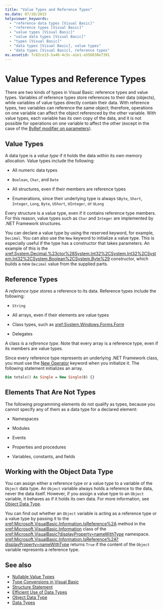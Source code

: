 ```yaml
---
title: "Value Types and Reference Types"
ms.date: 07/20/2015
helpviewer_keywords: 
  - "reference data types [Visual Basic]"
  - "reference types [Visual Basic]"
  - "value types [Visual Basic]"
  - "value data types [Visual Basic]"
  - "types [Visual Basic]"
  - "data types [Visual Basic], value types"
  - "data types [Visual Basic], reference types"
ms.assetid: fc82ce15-5a40-4c5c-a1e1-a556830e7391
---
```

# Value Types and Reference Types
There are two kinds of types in Visual Basic: reference types and value types. Variables of reference types store references to their data (objects), while variables of value types directly contain their data. With reference types, two variables can reference the same object; therefore, operations on one variable can affect the object referenced by the other variable. With value types, each variable has its own copy of the data, and it is not possible for operations on one variable to affect the other (except in the case of the [ByRef modifier on parameters](../../../language-reference/modifiers/byref.md)).
  
## Value Types  
 A data type is a *value type* if it holds the data within its own memory allocation. Value types include the following:  
  
- All numeric data types  
  
- `Boolean`, `Char`, and `Date`  
  
- All structures, even if their members are reference types  
  
- Enumerations, since their underlying type is always `SByte`, `Short`, `Integer`, `Long`, `Byte`, `UShort`, `UInteger`, or `ULong`  
  
 Every structure is a value type, even if it contains reference type members. For this reason, value types such as `Char` and `Integer` are implemented by .NET Framework structures.  
  
 You can declare a value type by using the reserved keyword, for example, `Decimal`. You can also use the `New` keyword to initialize a value type. This is especially useful if the type has a constructor that takes parameters. An example of this is the <xref:System.Decimal.%23ctor%28System.Int32%2CSystem.Int32%2CSystem.Int32%2CSystem.Boolean%2CSystem.Byte%29> constructor, which builds a new `Decimal` value from the supplied parts.  
  
## Reference Types  
 A *reference type* stores a reference to its data. Reference types include the following:  
  
- `String`  
  
- All arrays, even if their elements are value types  
  
- Class types, such as <xref:System.Windows.Forms.Form>  
  
- Delegates  
  
 A class is a *reference type*. Note that every array is a reference type, even if its members are value types.  
  
 Since every reference type represents an underlying .NET Framework class, you must use the [New Operator](../../../language-reference/operators/new-operator.md) keyword when you initialize it. The following statement initializes an array.  
  
```vb  
Dim totals() As Single = New Single(8) {}  
```  
  
## Elements That Are Not Types  
 The following programming elements do not qualify as types, because you cannot specify any of them as a data type for a declared element:  
  
- Namespaces  
  
- Modules  
  
- Events  
  
- Properties and procedures  
  
- Variables, constants, and fields  
  
## Working with the Object Data Type  
 You can assign either a reference type or a value type to a variable of the `Object` data type. An `Object` variable always holds a reference to the data, never the data itself. However, if you assign a value type to an `Object` variable, it behaves as if it holds its own data. For more information, see [Object Data Type](../../../language-reference/data-types/object-data-type.md).  
  
 You can find out whether an `Object` variable is acting as a reference type or a value type by passing it to the <xref:Microsoft.VisualBasic.Information.IsReference%2A> method in the <xref:Microsoft.VisualBasic.Information> class of the <xref:Microsoft.VisualBasic?displayProperty=nameWithType> namespace. <xref:Microsoft.VisualBasic.Information.IsReference%2A?displayProperty=nameWithType> returns `True` if the content of the `Object` variable represents a reference type.  
  
## See also

- [Nullable Value Types](nullable-value-types.md)
- [Type Conversions in Visual Basic](type-conversions.md)
- [Structure Statement](../../../language-reference/statements/structure-statement.md)
- [Efficient Use of Data Types](efficient-use-of-data-types.md)
- [Object Data Type](../../../language-reference/data-types/object-data-type.md)
- [Data Types](index.md)

